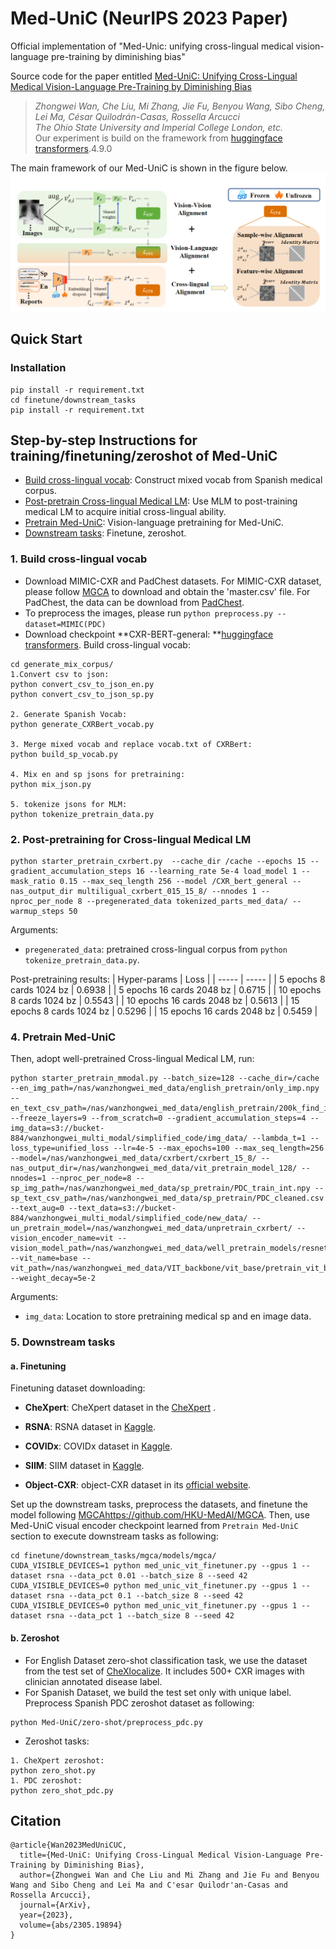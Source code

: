 # Med-UniC (NeurIPS 2023 Paper)
Official implementation of "Med-Unic: unifying cross-lingual medical vision-language pre-training by diminishing bias" 

Source code for the paper entitled [Med-UniC: Unifying Cross-Lingual Medical Vision-Language Pre-Training by Diminishing Bias](https://arxiv.org/abs/2305.19894)
> *Zhongwei Wan, Che Liu, Mi Zhang, Jie Fu, Benyou Wang, Sibo Cheng, Lei Ma, César Quilodrán-Casas, Rossella Arcucci*   
> *The Ohio State University and Imperial College London, etc.*  
Our experiment is build on the framework from [huggingface transformers](https://github.com/huggingface/transformers).4.9.0

The main framework of our Med-UniC is shown in the figure below. ![image info](./Figure.png)

## Quick Start

### Installation
```
pip install -r requirement.txt
cd finetune/downstream_tasks
pip install -r requirement.txt
```
## Step-by-step Instructions for training/finetuning/zeroshot of Med-UniC
* <u>Build cross-lingual vocab</u>: Construct mixed vocab from Spanish medical corpus.
* <u>Post-pretrain Cross-lingual Medical LM</u>: Use MLM to post-training medical LM to acquire initial cross-lingual ability. 
* <u>Pretrain Med-UniC</u>: Vision-language pretraining for Med-UniC.
* <u>Downstream tasks</u>: Finetune, zeroshot.

### 1. Build cross-lingual vocab
- Download MIMIC-CXR and PadChest datasets. For MIMIC-CXR dataset, please follow [MGCA](https://github.com/HKU-MedAI/MGCA/tree/main) to download and obtain the 'master.csv' file. For PadChest, the data can be download from [PadChest](https://bimcv.cipf.es/bimcv-projects/padchest/).
- To preprocess the images, please run ```python preprocess.py --dataset=MIMIC(PDC)```
- Download checkpoint **CXR-BERT-general: **[huggingface transformers](https://huggingface.co/microsoft/BiomedVLP-CXR-BERT-general/tree/main).
Build cross-lingual vocab:
```
cd generate_mix_corpus/
1.Convert csv to json:
python convert_csv_to_json_en.py
python convert_csv_to_json_sp.py

2. Generate Spanish Vocab:
python generate_CXRBert_vocab.py

3. Merge mixed vocab and replace vocab.txt of CXRBert:
python build_sp_vocab.py

4. Mix en and sp jsons for pretraining:
python mix_json.py

5. tokenize jsons for MLM:
python tokenize_pretrain_data.py
```

### 2. Post-pretraining for Cross-lingual Medical LM

```
python starter_pretrain_cxrbert.py  --cache_dir /cache --epochs 15 --gradient_accumulation_steps 16 --learning_rate 5e-4 load_model 1 --mask_ratio 0.15 --max_seq_length 256 --model /CXR_bert_general --nas_output_dir multiligual_cxrbert_015_15_8/ --nnodes 1 --nproc_per_node 8 --pregenerated_data tokenized_parts_med_data/ --warmup_steps 50
```
Arguments:
- ``pregenerated_data``: pretrained cross-lingual corpus from ``python tokenize_pretrain_data.py``.

Post-pretraining results:
| Hyper-params | Loss | 
| ----- | ----- |
| 5 epochs 8 cards 1024 bz    | 0.6938 | 
| 5 epochs 16 cards 2048 bz   | 0.6715 | 
| 10 epochs 8 cards 1024 bz   | 0.5543 |
| 10 epochs 16 cards 2048 bz  | 0.5613 | 
| 15 epochs 8 cards 1024 bz   | 0.5296 | 
| 15 epochs 16 cards 2048 bz  | 0.5459 |

### 4. Pretrain Med-UniC
Then, adopt well-pretrained Cross-lingual Medical LM, run:
```
python starter_pretrain_mmodal.py --batch_size=128 --cache_dir=/cache --en_img_path=/nas/wanzhongwei_med_data/english_pretrain/only_imp.npy --en_text_csv_path=/nas/wanzhongwei_med_data/english_pretrain/200k_find_imp.csv --freeze_layers=9 --from_scratch=0 --gradient_accumulation_steps=4 --img_data=s3://bucket-884/wanzhongwei_multi_modal/simplified_code/img_data/ --lambda_t=1 --loss_type=unified_loss --lr=4e-5 --max_epochs=100 --max_seq_length=256 --model=/nas/wanzhongwei_med_data/cxrbert/cxrbert_15_8/ --nas_output_dir=/nas/wanzhongwei_med_data/vit_pretrain_model_128/ --nnodes=1 --nproc_per_node=8 --sp_img_path=/nas/wanzhongwei_med_data/sp_pretrain/PDC_train_int.npy --sp_text_csv_path=/nas/wanzhongwei_med_data/sp_pretrain/PDC_cleaned.csv --text_aug=0 --text_data=s3://bucket-884/wanzhongwei_multi_modal/simplified_code/new_data/ --un_pretrain_model=/nas/wanzhongwei_med_data/unpretrain_cxrbert/ --vision_encoder_name=vit --vision_model_path=/nas/wanzhongwei_med_data/well_pretrain_models/resnet50_imagnet/resnet50imageNet.pth --vit_name=base --vit_path=/nas/wanzhongwei_med_data/VIT_backbone/vit_base/pretrain_vit_base.pth --weight_decay=5e-2
```
Arguments:
- ``img_data``: Location to store pretraining medical sp and en image data.

### 5. Downstream tasks

#### a. Finetuning
Finetuning dataset downloading: 
- **CheXpert**: CheXpert dataset in the [CheXpert](https://stanfordmlgroup.github.io/competitions/chexpert/) .

- **RSNA**: RSNA dataset in [Kaggle](https://www.kaggle.com/competitions/rsna-pneumonia-detection-challenge/data). 

- **COVIDx**: COVIDx dataset in [Kaggle](https://www.kaggle.com/datasets/andyczhao/covidx-cxr2).

- **SIIM**: SIIM dataset in [Kaggle](https://www.kaggle.com/competitions/siim-acr-pneumothorax-segmentation/data).

- **Object-CXR**: object-CXR dataset in its [official website](https://academictorrents.com/details/fdc91f11d7010f7259a05403fc9d00079a09f5d5).

Set up the downstream tasks, preprocess the datasets, and finetune the model following [MGCA](https://github.com/HKU-MedAI/MGCA)https://github.com/HKU-MedAI/MGCA. 
Then, use Med-UniC visual encoder checkpoint learned from ``Pretrain Med-UniC `` section to execute downstream tasks as following:

```
cd finetune/downstream_tasks/mgca/models/mgca/
CUDA_VISIBLE_DEVICES=1 python med_unic_vit_finetuner.py --gpus 1 --dataset rsna --data_pct 0.01 --batch_size 8 --seed 42
CUDA_VISIBLE_DEVICES=0 python med_unic_vit_finetuner.py --gpus 1 --dataset rsna --data_pct 0.1 --batch_size 8 --seed 42
CUDA_VISIBLE_DEVICES=0 python med_unic_vit_finetuner.py --gpus 1 --dataset rsna --data_pct 1 --batch_size 8 --seed 42
```
#### b. Zeroshot
- For English Dataset zero-shot classification task, we use the dataset from the test set of [CheXlocalize](https://www.nature.com/articles/s42256-022-00536-x). It includes 500+ CXR images with clinician annotated disease label.
- For Spanish Dataset, we build the test set only with unique label. Preprocess Spanish PDC zeroshot dataset as following:
```
python Med-UniC/zero-shot/preprocess_pdc.py
```
- Zeroshot tasks:
```
1. CheXpert zeroshot:
python zero_shot.py
1. PDC zeroshot:
python zero_shot_pdc.py
```
## Citation
```
@article{Wan2023MedUniCUC,
  title={Med-UniC: Unifying Cross-Lingual Medical Vision-Language Pre-Training by Diminishing Bias},
  author={Zhongwei Wan and Che Liu and Mi Zhang and Jie Fu and Benyou Wang and Sibo Cheng and Lei Ma and C'esar Quilodr'an-Casas and Rossella Arcucci},
  journal={ArXiv},
  year={2023},
  volume={abs/2305.19894}
}
```

